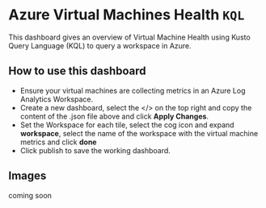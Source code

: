 # Azure Virtual Machines Health `KQL`

This dashboard gives an overview of Virtual Machine Health using Kusto Query Language (KQL) to query a workspace in Azure.

## How to use this dashboard
- Ensure your virtual machines are collecting metrics in an Azure Log Analytics Workspace.
- Create a new dashboard, select the </> on the top right and copy the content of the .json file above and click **Apply Changes**.
- Set the Workspace for each tile, select the cog icon and expand **workspace**, select the name of the workspace with the virtual machine metrics and click **done**
- Click publish to save the working dashboard.
 
## Images
coming soon
